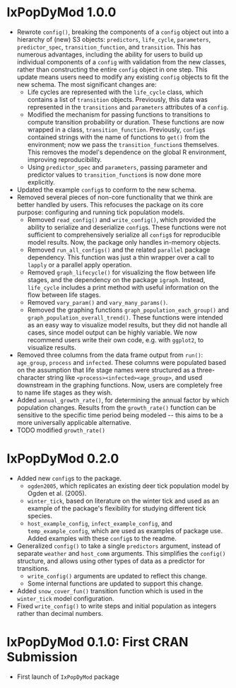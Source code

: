 # IxPopDyMod 1.0.0

-   Rewrote `config()`, breaking the components of a `config` object out into a hierarchy of (new) S3 objects: `predictors`, `life_cycle`, `parameters`, `predictor_spec`, `transition_function`, and `transition`. This has numerous advantages, including the ability for users to build up individual components of a `config` with validation from the new classes, rather than constructing the entire `config` object in one step. This update means users need to modify any existing `config` objects to fit the new schema. The most significant changes are:
    -   Life cycles are represented with the `life_cycle` class, which contains a list of `transition` objects. Previously, this data was represented in the `transitions` and `parameters` attributes of a `config`.
    -   Modified the mechanism for passing functions to transitions to compute transition probability or duration. These functions are now wrapped in a class, `transition_function`. Previously, `config`s contained strings with the name of functions to `get()` from the environment; now we pass the `transition_function`s themselves. This removes the model's dependence on the global R environment, improving reproducibility.
    -   Using `predictor_spec` and `parameters`, passing parameter and predictor values to `transition_function`s is now done more explicitly.
-   Updated the example `config`s to conform to the new schema.
-   Removed several pieces of non-core functionality that we think are better handled by users. This refocuses the package on its core purpose: configuring and running tick population models.
    -   Removed `read_config()` and `write_config()`, which provided the ability to serialize and deserialize `config`s. These functions were not sufficient to comprehensively serialize all `config`s for reproducible model results. Now, the package only handles in-memory objects.
    -   Removed `run_all_configs()` and the related `parallel` package dependency. This function was just a thin wrapper over a call to `lapply` or a parallel apply operation.
    -   Removed `graph_lifecycle()` for visualizing the flow between life stages, and the dependency on the package `igraph`. Instead, `life_cycle` includes a print method with useful information on the flow between life stages.
    -   Removed `vary_param()` and `vary_many_params()`.
    -   Removed the graphing functions `graph_population_each_group()` and `graph_population_overall_trend()`. These functions were intended as an easy way to visualize model results, but they did not handle all cases, since model output can be highly variable. We now recommend users write their own code, e.g. with `ggplot2`, to visualize results.
-   Removed three columns from the data frame output from `run()`: `age_group`, `process` and `infected`. These columns were populated based on the assumption that life stage names were structured as a three-character string like `<process><infected><age_group>`, and used downstream in the graphing functions. Now, users are completely free to name life stages as they wish.
-   Added `annual_growth_rate()`, for determining the annual factor by which population changes. Results from the `growth_rate()` function can be sensitive to the specific time period being modeled -- this aims to be a more universally applicable alternative.
-   TODO modified `growth_rate()`

# IxPopDyMod 0.2.0

-   Added new `config`s to the package.
    -   `ogden2005`, which replicates an existing deer tick population model by Ogden et al. (2005).
    -   `winter_tick`, based on literature on the winter tick and used as an example of the package's flexibility for studying different tick species.
    -   `host_example_config`, `infect_example_config`, and `temp_example_config`, which are used as examples of package use. Added examples with these `config`s to the readme.
-   Generalized `config()` to take a single `predictors` argument, instead of separate `weather` and `host_comm` arguments. This simplifies the `config()` structure, and allows using other types of data as a predictor for transitions.
    -   `write_config()` arguments are updated to reflect this change.
    -   Some internal functions are updated to support this change.
-   Added `snow_cover_fun()` transition function which is used in the `winter_tick` model configuration.
-   Fixed `write_config()` to write steps and initial population as integers rather than decimal numbers.

# IxPopDyMod 0.1.0: First CRAN Submission

-   First launch of `IxPopDyMod` package
